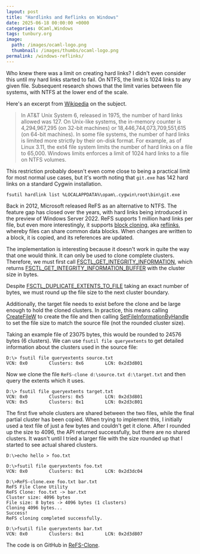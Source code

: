 ```yaml
---
layout: post
title: "Hardlinks and Reflinks on Windows"
date: 2025-06-18 00:00:00 +0000
categories: OCaml,Windows
tags: tunbury.org
image:
  path: /images/ocaml-logo.png
  thumbnail: /images/thumbs/ocaml-logo.png
permalink: /windows-reflinks/
---
```


Who knew there was a limit on creating hard links? I didn't even consider this until my hard links started to fail. On NTFS, the limit is 1024 links to any given file. Subsequent research shows that the limit varies between file systems, with NTFS at the lower end of the scale.

Here's an excerpt from [Wikipedia](https://en.wikipedia.org/wiki/Hard_link) on the subject.

> In AT&T Unix System 6, released in 1975, the number of hard links allowed was 127. On Unix-like systems, the in-memory counter is 4,294,967,295 (on 32-bit machines) or 18,446,744,073,709,551,615 (on 64-bit machines). In some file systems, the number of hard links is limited more strictly by their on-disk format. For example, as of Linux 3.11, the ext4 file system limits the number of hard links on a file to 65,000. Windows limits enforces a limit of 1024 hard links to a file on NTFS volumes.

This restriction probably doesn't even come close to being a practical limit for most normal use cases, but it's worth noting that `git.exe` has 142 hard links on a standard Cygwin installation.

```
fsutil hardlink list %LOCALAPPDATA%\opam\.cygwin\root\bin\git.exe
```

Back in 2012, Microsoft released ReFS as an alternative to NTFS. The feature gap has closed over the years, with hard links being introduced in the preview of Windows Server 2022. ReFS supports 1 million hard links per file, but even more interestingly, it supports [block cloning](https://learn.microsoft.com/en-us/windows/win32/fileio/block-cloning), aka [reflinks](https://blogs.oracle.com/linux/post/xfs-data-block-sharing-reflink), whereby files can share common data blocks. When changes are written to a block, it is copied, and its references are updated.

The implementation is interesting because it doesn't work in quite the way that one would think. It can only be used to clone complete clusters. Therefore, we must first call [FSCTL_GET_INTEGRITY_INFORMATION](https://learn.microsoft.com/en-us/windows/win32/api/winioctl/ni-winioctl-fsctl_get_integrity_information), which returns [FSCTL_GET_INTEGRITY_INFORMATION_BUFFER](https://learn.microsoft.com/en-us/windows/win32/api/winioctl/ns-winioctl-fsctl_get_integrity_information_buffer) with the cluster size in bytes.

Despite [FSCTL_DUPLICATE_EXTENTS_TO_FILE](https://learn.microsoft.com/en-us/windows/win32/api/winioctl/ni-winioctl-fsctl_duplicate_extents_to_file) taking an exact number of bytes, we must round up the file size to the next cluster boundary.

Additionally, the target file needs to exist before the clone and be large enough to hold the cloned clusters. In practice, this means calling [CreateFileW](https://learn.microsoft.com/en-us/windows/win32/api/fileapi/nf-fileapi-createfilew) to create the file and then calling [SetFileInformationByHandle](https://learn.microsoft.com/en-us/windows/win32/api/fileapi/nf-fileapi-setfileinformationbyhandle) to set the file size to match the source file (not the rounded cluster size).

Taking an example file of 23075 bytes, this would be rounded to 24576 bytes (6 clusters). We can use `fsutil file queryextents` to get detailed information about the clusters used in the source file:

```
D:\> fsutil file queryextents source.txt
VCN: 0x0        Clusters: 0x6        LCN: 0x2d3d801
```

Now we clone the file `ReFS-clone d:\source.txt d:\target.txt` and then query the extents which it uses.

```
D:\> fsutil file queryextents target.txt
VCN: 0x0        Clusters: 0x5        LCN: 0x2d3d801
VCN: 0x5        Clusters: 0x1        LCN: 0x2d3c801
```

The first five whole clusters are shared between the two files, while the final partial cluster has been copied. When trying to implement this, I initially used a text file of just a few bytes and couldn't get it clone. After I rounded up the size to 4096, the API returned successfully, but there are no shared clusters. It wasn't until I tried a larger file with the size rounded up that I started to see actual shared clusters.

```
D:\>echo hello > foo.txt

D:\>fsutil file queryextents foo.txt
VCN: 0x0        Clusters: 0x1        LCN: 0x2d3dc04

D:\>ReFS-clone.exe foo.txt bar.txt
ReFS File Clone Utility
ReFS Clone: foo.txt -> bar.txt
Cluster size: 4096 bytes
File size: 8 bytes -> 4096 bytes (1 clusters)
Cloning 4096 bytes...
Success!
ReFS cloning completed successfully.

D:\>fsutil file queryextents bar.txt
VCN: 0x0        Clusters: 0x1        LCN: 0x2d3d807
```

The code is on GitHub in [ReFS-Clone](https://github.com/mtelvers/ReFS-Clone).
